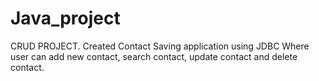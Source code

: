# Java_project
CRUD PROJECT.
Created Contact Saving application using JDBC
Where user can add new contact, search contact, update contact and delete contact.
